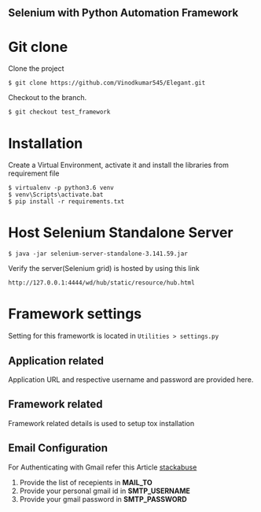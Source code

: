 ## Selenium with Python Automation Framework

# Git clone

Clone the project

`$ git clone https://github.com/Vinodkumar545/Elegant.git`

Checkout to the branch.

`$ git checkout test_framework`

# Installation

Create a Virtual Environment, activate it and install the libraries from requirement file 

```
$ virtualenv -p python3.6 venv
$ venv\Scripts\activate.bat
$ pip install -r requirements.txt
```

# Host Selenium Standalone Server

`
$ java -jar selenium-server-standalone-3.141.59.jar
`

Verify the server(Selenium grid) is hosted by using this link 

`http://127.0.0.1:4444/wd/hub/static/resource/hub.html`

# Framework settings
Setting for this framewortk is located in `Utilities > settings.py`

## Application related
Application URL and respective username and password are provided here.

## Framework related
Framework related details is used to setup tox installation

## Email Configuration
For Authenticating with Gmail refer this Article [stackabuse](`https://stackabuse.com/how-to-send-emails-with-gmail-using-python/`)

1. Provide the list of recepients in **MAIL_TO**
2. Provide your personal gmail id  in **SMTP_USERNAME**
3. Provide your gmail password in **SMTP_PASSWORD**